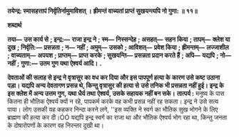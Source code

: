 **तयेन्द्र: स्मासहत्तापं निर्वृतिर्नामुमाविशत् ।** **ह्रीमन्तं वाच्यतां प्राप्तं सुखयन्त्यपि नो गुणा: ॥ ११॥** 

**शब्दार्थ** 

**तया—** **उस कार्य से** **; इन्द्र:—** **राजा इन्द्र ने** **; स्म—** **निस्सन्देह** **; असहत्—** **सहन किया** **; तापम्—** **क्लेश या दुख** **; निर्वृति:—** **प्रसन्नता** **; न—** **नहीं** **; अमुम्—** **उसको** **; आविशत्—** **प्रवेश किया** **; ह्रीमन्तम्—** **लज्जाशील** **; वाच्यताम्—** **अपयश** **; प्राप्तम्—** **प्राप्त करके** **; सुखयन्ति—** **प्रसन्नता प्रदान करते हैं** **; अपि—** **यद्यपि** **; नो—** **नहीं** **; गुणा:—** **उतम गुण यथा ऐश्वर्य आदि।** **.** 

**देवताओं की सलाह से इन्द्र ने वृत्रासुर का वध कर दिया और इस पापपूर्ण हत्या के** **कारण उसे कष्ट उठाना पड़ा। यद्यपि अन्य देवतागण प्रसन्न थे, किन्तु वृत्रासुर की हत्या से** **उसे तनिक भी प्रसन्नता नहीं हुई। इन्द्र के इस क्लेश में अन्य उत्तम गुण, यथा धैर्य तथा** **ऐश्वर्य, उसके सहायक नहीं बन सके।** **तात्पर्य :** मनुष्य के पास कितना ही भौतिक ऐश्वर्य क्यों न रहे, पापकर्म करके वह कभी प्रसन्न नहीं रह सकता। इन्द्र ने उसे सत्य पाया। लोग उसकी यह कहकर निन्दा करने लगे, ''इस व्यक्ति ने स्वर्ग का भौतिक सुख भोगने के लिए ब्राह्मण की हत्या कर दी।ÓÓ यद्यपि इन्द्र स्वर्ग का राजा था और भौतिक ऐश्वर्य भोग रहा था, किन्तु जनता के दोषारोपणों के कारण वह निरन्तर दुखी था।  